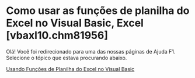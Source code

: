 
# Como usar as funções de planilha do Excel no Visual Basic, Excel [vbaxl10.chm81956]

Olá! Você foi redirecionado para uma das nossas páginas de Ajuda F1. Selecione o tópico que estava procurando abaixo.

[Usando Funções de Planilha do Excel no Visual Basic](http://msdn.microsoft.com/library/46e6ba32-8a58-509c-03e8-a23c41b0a400%28Office.15%29.aspx)
